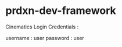 prdxn-dev-framework
===================

Cinematics Login Credentials :

username : user
password : user